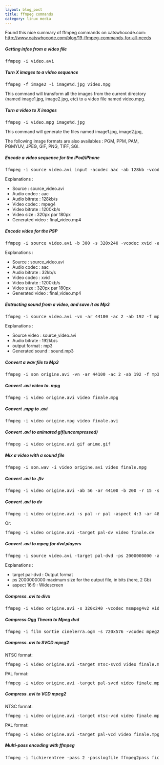 ```yaml
--- 
layout: blog_post
title: ffmpeg commands
category: linux media
---
```

Found this nice summary of ffmpeg commands on catswhocode.com:
<a href="http://www.catswhocode.com/blog/19-ffmpeg-commands-for-all-needs"> http://www.catswhocode.com/blog/19-ffmpeg-commands-for-all-needs</a>

<h5>Getting infos from a video file</h5>
<pre>ffmpeg -i video.avi</pre>
<h5>Turn X images to a video sequence</h5>
<pre>ffmpeg -f image2 -i image%d.jpg video.mpg</pre>
This command will transform all the images from the current
directory (named image1.jpg, image2.jpg, etc) to a video file named
video.mpg.
<h5>Turn a video to X images</h5>
<pre>ffmpeg -i video.mpg image%d.jpg</pre>
This command will generate the files named image1.jpg, image2.jpg, 

The following image formats are also availables : PGM, PPM, PAM, PGMYUV, JPEG, GIF, PNG, TIFF, SGI.
<h5>Encode a video sequence for the iPod/iPhone</h5>
<pre>ffmpeg -i source_video.avi input -acodec aac -ab 128kb -vcodec mpeg4 -b 1200kb -mbd 2 -flags +4mv+trell -aic 2 -cmp 2 -subcmp 2 -s 320x180 -title X final_video.mp4</pre>
Explanations :
<ul>
	<li>Source : source_video.avi</li>
	<li>Audio codec : aac</li>
	<li>Audio bitrate : 128kb/s</li>
	<li>Video codec : mpeg4</li>
	<li>Video bitrate : 1200kb/s</li>
	<li>Video size : 320px par 180px</li>
	<li>Generated video : final_video.mp4</li>
</ul>
<h5>Encode video for the PSP</h5>
<pre>ffmpeg -i source_video.avi -b 300 -s 320x240 -vcodec xvid -ab 32 -ar 24000 -acodec aac final_video.mp4</pre>
Explanations :
<ul>
	<li>Source : source_video.avi</li>
	<li>Audio codec : aac</li>
	<li>Audio bitrate : 32kb/s</li>
	<li>Video codec : xvid</li>
	<li>Video bitrate : 1200kb/s</li>
	<li>Video size : 320px par 180px</li>
	<li>Generated video : final_video.mp4</li>
</ul>
<h5>Extracting sound from a video, and save it as Mp3</h5>
<pre>ffmpeg -i source_video.avi -vn -ar 44100 -ac 2 -ab 192 -f mp3 sound.mp3</pre>
Explanations :
<ul>
	<li>Source video : source_video.avi</li>
	<li>Audio bitrate : 192kb/s</li>
	<li>output format : mp3</li>
	<li>Generated sound : sound.mp3</li>
</ul>
<h5>Convert a wav file to Mp3</h5>
<pre>ffmpeg -i son_origine.avi -vn -ar 44100 -ac 2 -ab 192 -f mp3 son_final.mp3</pre>
<h5>Convert .avi video to .mpg</h5>
<pre>ffmpeg -i video_origine.avi video_finale.mpg</pre>
<h5>Convert .mpg to .avi</h5>
<pre>ffmpeg -i video_origine.mpg video_finale.avi</pre>
<h5>Convert .avi to animated gif(uncompressed)</h5>
<pre>ffmpeg -i video_origine.avi gif_anime.gif</pre>
<h5>Mix a video with a sound file</h5>
<pre>ffmpeg -i son.wav -i video_origine.avi video_finale.mpg</pre>
<h5>Convert .avi to .flv</h5>
<pre>ffmpeg -i video_origine.avi -ab 56 -ar 44100 -b 200 -r 15 -s 320x240 -f flv video_finale.flv</pre>
<h5>Convert .avi to dv</h5>
<pre>ffmpeg -i video_origine.avi -s pal -r pal -aspect 4:3 -ar 48000 -ac 2 video_finale.dv</pre>
Or:
<pre>ffmpeg -i video_origine.avi -target pal-dv video_finale.dv</pre>
<h5>Convert .avi to mpeg for dvd players</h5>
<pre>ffmpeg -i source_video.avi -target pal-dvd -ps 2000000000 -aspect 16:9 finale_video.mpeg</pre>
Explanations :
<ul>
	<li>target pal-dvd : Output format</li>
	<li>ps 2000000000 maximum size for the output file, in bits (here, 2 Gb)</li>
	<li>aspect 16:9 : Widescreen</li>
</ul>
<h5>Compress .avi to divx</h5>
<pre>ffmpeg -i video_origine.avi -s 320x240 -vcodec msmpeg4v2 video_finale.avi</pre>
<h5>Compress Ogg Theora to Mpeg dvd</h5>
<pre>ffmpeg -i film_sortie_cinelerra.ogm -s 720x576 -vcodec mpeg2video -acodec mp3 film_termine.mpg</pre>
<h5>Compress .avi to SVCD mpeg2</h5>
NTSC format:
<pre>ffmpeg -i video_origine.avi -target ntsc-svcd video_finale.mpg</pre>
PAL format:
<pre>ffmpeg -i video_origine.avi -target pal-svcd video_finale.mpg</pre>
<h5>Compress .avi to VCD mpeg2</h5>
NTSC format:
<pre>ffmpeg -i video_origine.avi -target ntsc-vcd video_finale.mpg</pre>
PAL format:
<pre>ffmpeg -i video_origine.avi -target pal-vcd video_finale.mpg</pre>
<h5>Multi-pass encoding with ffmpeg</h5>
<pre>ffmpeg -i fichierentree -pass 2 -passlogfile ffmpeg2pass fichiersortie-2</pre>
